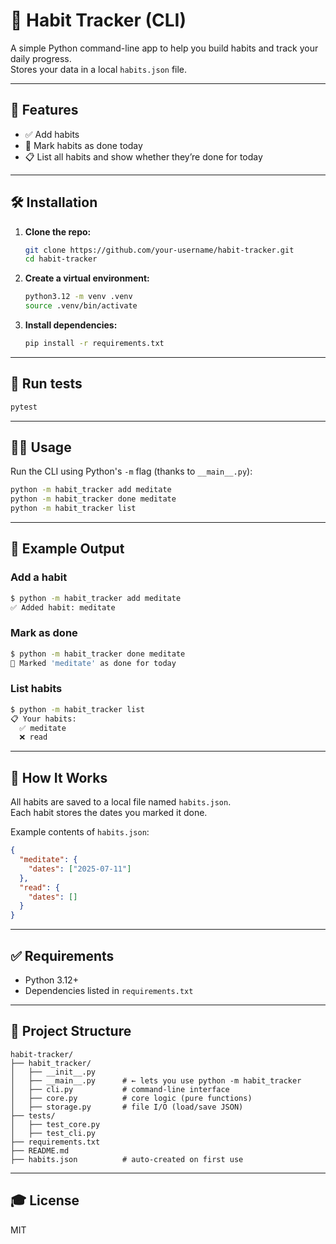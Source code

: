 # 🧠 Habit Tracker (CLI)

A simple Python command-line app to help you build habits and track your daily progress.  
Stores your data in a local `habits.json` file.

---

## 🚀 Features

- ✅ Add habits
- 📅 Mark habits as done today
- 📋 List all habits and show whether they’re done for today

---

## 🛠️ Installation

1. **Clone the repo:**

    ```bash
    git clone https://github.com/your-username/habit-tracker.git
    cd habit-tracker
    ```

2. **Create a virtual environment:**

    ```bash
    python3.12 -m venv .venv
    source .venv/bin/activate
    ```

3. **Install dependencies:**

    ```bash
    pip install -r requirements.txt
    ```

---

## 🧪 Run tests

```bash
pytest
```

---

## 🧑‍💻 Usage

Run the CLI using Python's `-m` flag (thanks to `__main__.py`):

```bash
python -m habit_tracker add meditate
python -m habit_tracker done meditate
python -m habit_tracker list
```

---

## 📝 Example Output

### Add a habit

```bash
$ python -m habit_tracker add meditate
✅ Added habit: meditate
```

### Mark as done

```bash
$ python -m habit_tracker done meditate
📅 Marked 'meditate' as done for today
```

### List habits

```bash
$ python -m habit_tracker list
📋 Your habits:
  ✅ meditate
  ❌ read
```

---

## 🧠 How It Works

All habits are saved to a local file named `habits.json`.  
Each habit stores the dates you marked it done.

Example contents of `habits.json`:

```json
{
  "meditate": {
    "dates": ["2025-07-11"]
  },
  "read": {
    "dates": []
  }
}
```

---

## ✅ Requirements

- Python 3.12+
- Dependencies listed in `requirements.txt`

---

## 📂 Project Structure

```
habit-tracker/
├── habit_tracker/
│   ├── __init__.py
│   ├── __main__.py      # ← lets you use python -m habit_tracker
│   ├── cli.py           # command-line interface
│   ├── core.py          # core logic (pure functions)
│   ├── storage.py       # file I/O (load/save JSON)
├── tests/
│   ├── test_core.py
│   ├── test_cli.py
├── requirements.txt
├── README.md
├── habits.json          # auto-created on first use
```

---

## 🎓 License

MIT
